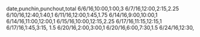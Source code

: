 date,punchin,punchout,total
6/6/16,10:00,1:00,3
6/7/16,12:00,2:15,2.25
6/10/16,12:40,1:40,1
6/11/16,12:00,1:45,1.75
6/14/16,9:00,10:00,1
6/14/16,11:00,12:00,1
6/15/16,10:00,12:15,2.25
6/17/16,11:15,12:15,1
6/17/16,1:45,3:15, 1.5
6/20/16,2:00,3:00,1
6/20/16,6:00,7:30,1.5
6/24/16,12:30,
